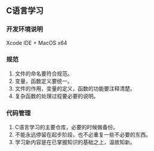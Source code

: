 ##  C语言学习
### 开发环境说明
  Xcode IDE + MacOS x64

### 规范
1. 文件的命名要符合规范。
2. 变量，函数定义要统一。
3. 文件的作用，变量的定义，函数的功能要注释清楚。
4. 复杂函数的处理过程要必要的说明。


### 代码管理
1. C语言学习的主要仓库，必要的时候做备份。
2. 不能永远停留在起步阶段，也不必重复一些不必要的东西。
3. 学习新内容是在已掌握知识的基础之上，温故知新。





